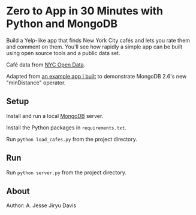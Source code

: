 Zero to App in 30 Minutes with Python and MongoDB
=================================================

Build a Yelp-like app that finds New York City cafés and lets you rate them and
comment on them. You'll see how rapidly a simple app can be built using open
source tools and a public data set.

Café data from [NYC Open Data](https://data.cityofnewyork.us/Business/Sidewalk-Cafes/6k68-kc8u).

Adapted from
[an example app I built](http://emptysqua.re/blog/paging-geo-mongodb/) to
demonstrate MongoDB 2.6's new "minDistance" operator.

Setup
-----
Install and run a local [MongoDB](http://www.mongodb.org/downloads) server.

Install the Python packages in `requirements.txt`.

Run `python load_cafes.py` from the project directory.

Run
---

Run `python server.py` from the project directory.

About
-----

Author: A. Jesse Jiryu Davis
